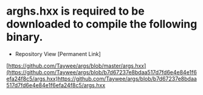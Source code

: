 # arghs.hxx is required to be downloaded to compile the following binary.

- Repository View [Permanent Link]

[https://github.com/Taywee/args/blob/master/args.hxx](https://github.com/Taywee/args/blob/b7d67237e8bdaa517d7fd6e4e84e1f6efa24f8c5/args.hxx)https://github.com/Taywee/args/blob/b7d67237e8bdaa517d7fd6e4e84e1f6efa24f8c5/args.hxx
